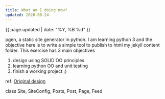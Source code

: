 ```yaml
---
title: What am I doing now?
updated: 2020-08-24
---
```


{{ page.updated | date: "%Y, %B %d" }}

pgen, a static site generator in python. I am learning python 3 and the objective here is to write a simple tool to publish to html my jekyll content folder. This exercise has 3 main objectives

1. design using SOLID OO principles
1. learning python OO and unit testing
1. finish a working project ;)

ref: [Original design](https://bijumon.github.io/2014/12/30/implementing-pgen/)

class Site, SiteConfig, Posts, Post, Page, Feed